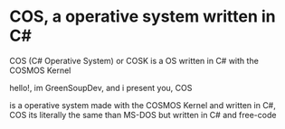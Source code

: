 # COS, a operative system written in C#
COS (C# Operative System) or COSK is a OS written in C# with the COSMOS Kernel

hello!, im GreenSoupDev, and i present you, COS

is a operative system made with the COSMOS Kernel and written in C#, COS its literally the same than MS-DOS but written in C# and free-code
